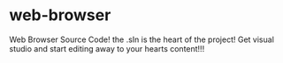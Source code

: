 # web-browser
Web Browser Source Code!
the .sIn is the heart of the project! 
Get visual studio and start editing away to your hearts content!!!
